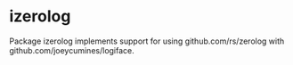 # izerolog
Package izerolog implements support for using github.com/rs/zerolog with github.com/joeycumines/logiface.
